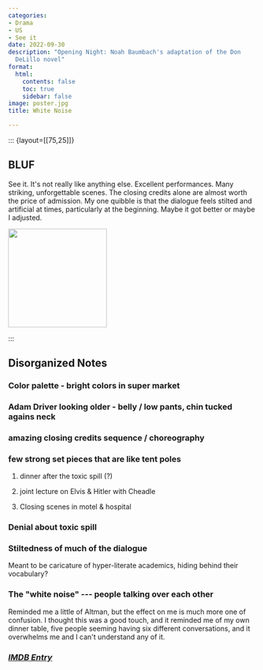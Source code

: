 ```yaml
---
categories:
- Drama
- US
- See it
date: 2022-09-30
description: "Opening Night: Noah Baumbach's adaptation of the Don
  DeLillo novel"
format:
  html:
    contents: false
    toc: true
    sidebar: false
image: poster.jpg
title: White Noise

---
```


::: {layout=[[75,25]]}

## BLUF

See it. It\'s not really like anything else. Excellent performances.
Many striking, unforgettable scenes. The closing credits alone are
almost worth the price of admission. My one quibble is that the dialogue
feels stilted and artificial at times, particularly at the beginning.
Maybe it got better or maybe I adjusted.

<img src="poster.jpg" width="200"/>

:::

## Disorganized Notes

### Color palette - bright colors in super market

### Adam Driver looking older - belly / low pants, chin tucked agains neck

### amazing closing credits sequence / choreography

### few strong set pieces that are like tent poles

1.  dinner after the toxic spill (?)

2.  joint lecture on Elvis & Hitler with Cheadle

3.  Closing scenes in motel & hospital

### Denial about toxic spill

### Stiltedness of much of the dialogue

Meant to be caricature of hyper-literate academics, hiding behind their
vocabulary?

### The \"white noise\" --- people talking over each other

Reminded me a little of Altman, but the effect on me is much more one of
confusion. I thought this was a good touch, and it reminded me of my own
dinner table, five people seeming having six different conversations,
and it overwhelms me and I can\'t understand any of it.

### [*IMDB Entry*](https://www.imdb.com/title/tt6160448/)
